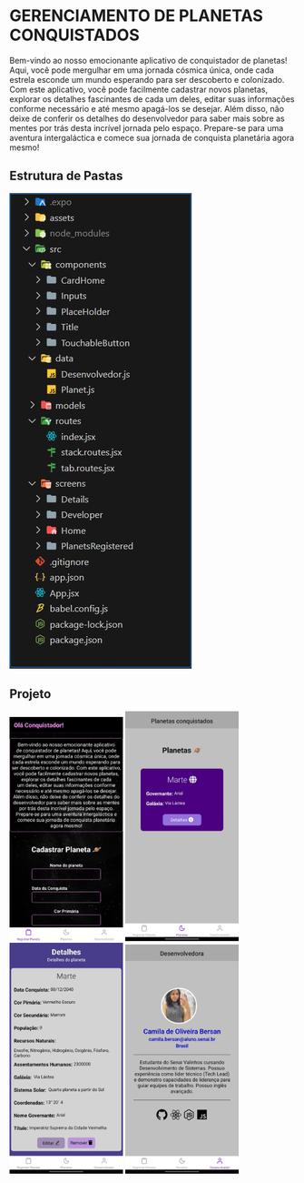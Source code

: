 # GERENCIAMENTO DE PLANETAS CONQUISTADOS

 Bem-vindo ao nosso emocionante aplicativo de conquistador de planetas!
        Aqui, você pode mergulhar em uma jornada cósmica única, onde cada estrela esconde um mundo esperando para ser descoberto e colonizado.
        Com este aplicativo, você pode facilmente cadastrar novos planetas, explorar os detalhes fascinantes de cada um deles, 
        editar suas informações conforme necessário e até mesmo apagá-los se desejar.
         Além disso, não deixe de conferir os detalhes do desenvolvedor para saber mais sobre as mentes por trás desta incrível jornada pelo 
        espaço. Prepare-se para uma aventura intergaláctica e comece sua jornada de conquista planetária agora mesmo!


## Estrutura de Pastas
<img src= "/assets/estruturadepastas.JPG">

## Projeto

<img src= "/assets/home.jpg" width= "200"> <img src= "/assets/planetsregistered.jpg" width= "200"> <img src= "/assets/details.jpg" width= "200"> <img src= "/assets/developer.jpg" width= "200"> 

